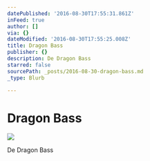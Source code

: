 ```yaml
---
datePublished: '2016-08-30T17:55:31.861Z'
inFeed: true
author: []
via: {}
dateModified: '2016-08-30T17:55:25.008Z'
title: Dragon Bass
publisher: {}
description: De Dragon Bass
starred: false
sourcePath: _posts/2016-08-30-dragon-bass.md
_type: Blurb

---
```

# Dragon Bass
![](https://the-grid-user-content.s3-us-west-2.amazonaws.com/f9577dcc-7b7b-4804-9dcb-76e56933263b.jpg)

De Dragon Bass